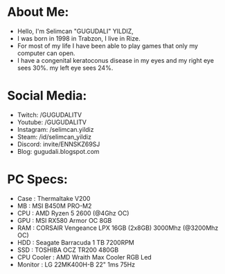 # About Me:
- Hello, I'm Selimcan "GUGUDALI" YILDIZ,
- I was born in 1998 in Trabzon, I live in Rize.
- For most of my life I have been able to play games that only my computer can open.
- I have a congenital keratoconus disease in my eyes and my right eye sees 30%. my left eye sees 24%.

# Social Media:
- Twitch: /GUGUDALITV
- Youtube: /GUGUDALITV
- Instagram: /selimcan.yildiz
- Steam: /id/selimcan_yildiz
- Discord: invite/ENNSKZ69SJ
- Blog: gugudali.blogspot.com

# PC Specs:
- Case : Thermaltake V200
- MB : MSI B450M PRO-M2
- CPU : AMD Ryzen 5 2600 (@4Ghz OC)
- GPU : MSI RX580 Armor OC 8GB
- RAM : CORSAIR Vengeance LPX 16GB (2x8GB) 3000Mhz (@3200Mhz OC)
- HDD : Seagate Barracuda 1 TB 7200RPM
- SSD : TOSHIBA OCZ TR200 480GB
- CPU Cooler : AMD Wraith Max Cooler RGB Led
- Monitor : LG 22MK400H-B 22" 1ms 75Hz
